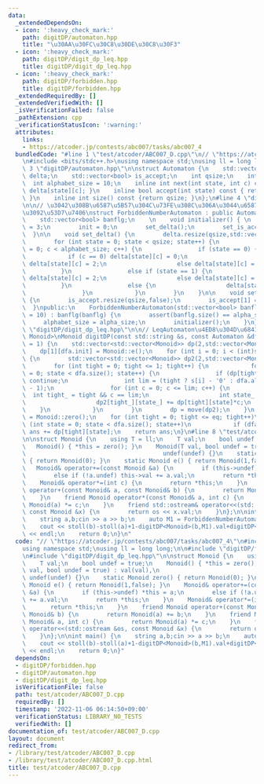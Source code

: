 ```yaml
---
data:
  _extendedDependsOn:
  - icon: ':heavy_check_mark:'
    path: digitDP/automaton.hpp
    title: "\u30AA\u30FC\u30C8\u30DE\u30C8\u30F3"
  - icon: ':heavy_check_mark:'
    path: digitDP/digit_dp_leq.hpp
    title: digitDP/digit_dp_leq.hpp
  - icon: ':heavy_check_mark:'
    path: digitDP/forbidden.hpp
    title: digitDP/forbidden.hpp
  _extendedRequiredBy: []
  _extendedVerifiedWith: []
  _isVerificationFailed: false
  _pathExtension: cpp
  _verificationStatusIcon: ':warning:'
  attributes:
    links:
    - https://atcoder.jp/contests/abc007/tasks/abc007_4
  bundledCode: "#line 1 \"test/atcoder/ABC007_D.cpp\"\n// \"https://atcoder.jp/contests/abc007/tasks/abc007_4\"\
    \n#include <bits/stdc++.h>\nusing namespace std;\nusing ll = long long;\n\n#line\
    \ 3 \"digitDP/automaton.hpp\"\n\nstruct Automaton {\n    std::vector<std::vector<int>>\
    \ delta;\n    std::vector<bool> is_accept;\n    int qsize;\n    int init;\n  \
    \  int alphabet_size = 10;\n    inline int next(int state, int c) const { return\
    \ delta[state][c]; }\n    inline bool accept(int state) const { return is_accept[state];\
    \ }\n    inline int size() const {return qsize; }\n};\n#line 4 \"digitDP/forbidden.hpp\"\
    \n\n// \u3042\u308B\u6587\u5B57\u304C\u73FE\u308C\u306A\u3044\u6587\u5B57\u5217\
    \u3092\u53D7\u7406\nstruct ForbiddenNumberAutomaton : public Automaton {\nprivate:\n\
    \    std::vector<bool> banflg;\n    \n    void initializer() { \n        qsize\
    \ = 3;\n        init = 0;\n        set_delta();\n        set_is_accept();\n  \
    \  }\n\n    void set_delta() {\n        delta.resize(qsize,std::vector<int>(alphabet_size));\n\
    \        for (int state = 0; state < qsize; state++) {\n            for (int c\
    \ = 0; c < alphabet_size; c++) {\n                if (state == 0) {\n        \
    \            if (c == 0) delta[state][c] = 0;\n                    else if (banflg[c])\
    \ delta[state][c] = 2;\n                    else delta[state][c] = 1;\n      \
    \          }\n                else if (state == 1) {\n                    if (banflg[c])\
    \ delta[state][c] = 2;\n                    else delta[state][c] = 1;\n      \
    \          }\n                else {\n                    delta[state][c] = 2;\n\
    \                }\n            }\n        }\n    }\n\n    void set_is_accept()\
    \ {\n        is_accept.resize(qsize,false);\n        is_accept[1] = true;\n  \
    \  }\npublic:\n    ForbiddenNumberAutomaton(std::vector<bool> banflg, int alpha_size\
    \ = 10) : banflg(banflg) {\n        assert(banflg.size() == alpha_size);\n   \
    \     alphabet_size = alpha_size;\n        initializer();\n    }\n};\n#line 4\
    \ \"digitDP/digit_dp_leq.hpp\"\n\n// LeqAutomaton\u4ED8\u304D\u6841DP\ntemplate<typename\
    \ Monoid>\nMonoid digitDP(const std::string &s, const Automaton &dfa, bool eq\
    \ = 1) {\n    std::vector<std::vector<Monoid>> dp(2,std::vector<Monoid>(dfa.size(),Monoid::zero()));\n\
    \    dp[1][dfa.init] = Monoid::e();\n    for (int i = 0; i < (int)s.size(); i++)\
    \ {\n        std::vector<std::vector<Monoid>> dp2(2,std::vector<Monoid>(dfa.size(),Monoid::zero()));\n\
    \        for (int tight = 0; tight <= 1; tight++) {\n            for (int state\
    \ = 0; state < dfa.size(); state++) {\n                if (dp[tight][state].undef)\
    \ continue;\n                int lim = (tight ? s[i] - '0' : dfa.alphabet_size\
    \ - 1);\n                for (int c = 0; c <= lim; c++) {\n                  \
    \  int tight_ = tight && c == lim;\n                    int state_ = dfa.next(state,c);\n\
    \                    dp2[tight_][state_] += dp[tight][state]*c;\n            \
    \    }\n            }\n        }\n        dp = move(dp2);\n    }\n    Monoid ans\
    \ = Monoid::zero();\n    for (int tight = 0; tight <= eq; tight++)\n        for\
    \ (int state = 0; state < dfa.size(); state++)\n            if (dfa.accept(state))\
    \ ans += dp[tight][state];\n    return ans;\n}\n#line 8 \"test/atcoder/ABC007_D.cpp\"\
    \n\nstruct Monoid {\n    using T = ll;\n    T val;\n    bool undef = true;\n \
    \   Monoid() { *this = zero(); }\n    Monoid(T val, bool undef = true) : val(val),\n\
    \                                       undef(undef) {}\n    static Monoid zero()\
    \ { return Monoid(0); }\n    static Monoid e() { return Monoid(1,false); }\n \
    \   Monoid& operator+=(const Monoid &a) {\n        if (this->undef) *this = a;\n\
    \        else if (!a.undef) this->val += a.val;\n        return *this;\n    }\n\
    \    Monoid& operator*=(int c) {\n        return *this;\n    }\n    friend Monoid\
    \ operator+(const Monoid& a, const Monoid& b) {\n        return Monoid(a) += b;\n\
    \    }\n    friend Monoid operator*(const Monoid& a, int c) {\n        return\
    \ Monoid(a) *= c;\n    }\n    friend std::ostream& operator<<(std::ostream &os,\
    \ const Monoid &x) {\n        return os << x.val;\n    }\n};\n\nint main() {\n\
    \    string a,b;cin >> a >> b;\n    auto M1 = ForbiddenNumberAutomaton({0,0,0,0,1,0,0,0,0,1});\n\
    \    cout << stoll(b)-stoll(a)+1-digitDP<Monoid>(b,M1).val+digitDP<Monoid>(a,M1,false).val\
    \ << endl;\n    return 0;\n}\n"
  code: "// \"https://atcoder.jp/contests/abc007/tasks/abc007_4\"\n#include <bits/stdc++.h>\n\
    using namespace std;\nusing ll = long long;\n\n#include \"digitDP/forbidden.hpp\"\
    \n#include \"digitDP/digit_dp_leq.hpp\"\n\nstruct Monoid {\n    using T = ll;\n\
    \    T val;\n    bool undef = true;\n    Monoid() { *this = zero(); }\n    Monoid(T\
    \ val, bool undef = true) : val(val),\n                                      \
    \ undef(undef) {}\n    static Monoid zero() { return Monoid(0); }\n    static\
    \ Monoid e() { return Monoid(1,false); }\n    Monoid& operator+=(const Monoid\
    \ &a) {\n        if (this->undef) *this = a;\n        else if (!a.undef) this->val\
    \ += a.val;\n        return *this;\n    }\n    Monoid& operator*=(int c) {\n \
    \       return *this;\n    }\n    friend Monoid operator+(const Monoid& a, const\
    \ Monoid& b) {\n        return Monoid(a) += b;\n    }\n    friend Monoid operator*(const\
    \ Monoid& a, int c) {\n        return Monoid(a) *= c;\n    }\n    friend std::ostream&\
    \ operator<<(std::ostream &os, const Monoid &x) {\n        return os << x.val;\n\
    \    }\n};\n\nint main() {\n    string a,b;cin >> a >> b;\n    auto M1 = ForbiddenNumberAutomaton({0,0,0,0,1,0,0,0,0,1});\n\
    \    cout << stoll(b)-stoll(a)+1-digitDP<Monoid>(b,M1).val+digitDP<Monoid>(a,M1,false).val\
    \ << endl;\n    return 0;\n}"
  dependsOn:
  - digitDP/forbidden.hpp
  - digitDP/automaton.hpp
  - digitDP/digit_dp_leq.hpp
  isVerificationFile: false
  path: test/atcoder/ABC007_D.cpp
  requiredBy: []
  timestamp: '2022-11-06 06:14:50+09:00'
  verificationStatus: LIBRARY_NO_TESTS
  verifiedWith: []
documentation_of: test/atcoder/ABC007_D.cpp
layout: document
redirect_from:
- /library/test/atcoder/ABC007_D.cpp
- /library/test/atcoder/ABC007_D.cpp.html
title: test/atcoder/ABC007_D.cpp
---
```

